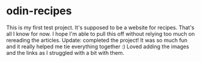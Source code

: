 # odin-recipes
This is my first test project. It's supposed to be a website for recipes. That's all I know for now.
I hope I'm able to pull this off without relying too much on rereading the articles. 
Update: completed the project! It was so much fun and it really helped me tie everything together :) Loved adding the images and the links as I struggled with a bit with them. 
